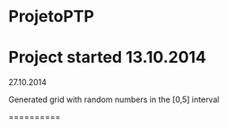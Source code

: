 ProjetoPTP
==========
Project started 13.10.2014
==========

27.10.2014

Generated grid with random numbers in the [0,5] interval

==========
